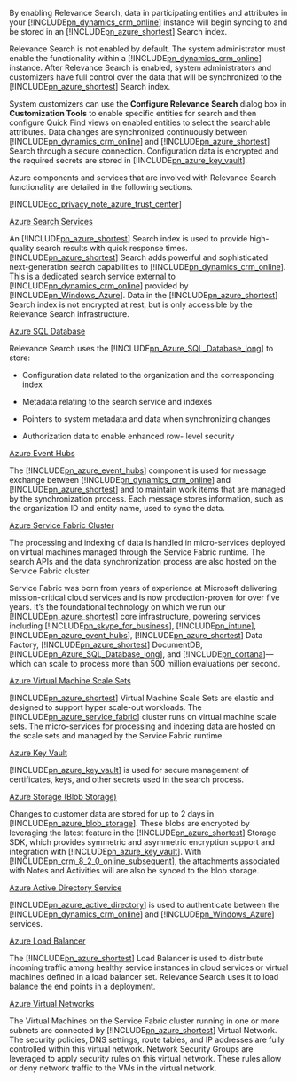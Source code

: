 By enabling Relevance Search, data in participating entities and attributes in your [!INCLUDE[pn_dynamics_crm_online](pn-dynamics-crm-online.md)] instance will begin syncing to and be stored in an [!INCLUDE[pn_azure_shortest](pn-azure-shortest.md)] Search index.  
  
 Relevance Search is not enabled by default. The system administrator must enable the functionality within a [!INCLUDE[pn_dynamics_crm_online](pn-dynamics-crm-online.md)] instance. After Relevance Search is enabled, system administrators and customizers have full control over the data that will be synchronized to the [!INCLUDE[pn_azure_shortest](pn-azure-shortest.md)] Search index.  
  
 System customizers can use the **Configure Relevance Search** dialog box in **Customization Tools** to enable specific entities for search and then configure Quick Find views on enabled entities to select the searchable attributes. Data changes are synchronized continuously between [!INCLUDE[pn_dynamics_crm_online](pn-dynamics-crm-online.md)] and [!INCLUDE[pn_azure_shortest](pn-azure-shortest.md)] Search through a secure connection.  Configuration data is encrypted and the required secrets are stored in [!INCLUDE[pn_azure_key_vault](pn-azure-key-vault.md)].  
  
 Azure components and services that are involved with Relevance Search functionality are detailed in the following sections.  
  
 [!INCLUDE[cc_privacy_note_azure_trust_center](cc_privacy_note_azure_trust_center.md)]  
  
 [Azure Search Services](https://azure.microsoft.com/services/search/)  
  
 An [!INCLUDE[pn_azure_shortest](pn-azure-shortest.md)] Search index is used to provide high-quality search results with quick response times.  [!INCLUDE[pn_azure_shortest](pn-azure-shortest.md)] Search adds powerful and sophisticated next-generation search capabilities to [!INCLUDE[pn_dynamics_crm_online](pn-dynamics-crm-online.md)].  This is a dedicated search service external to [!INCLUDE[pn_dynamics_crm_online](pn-dynamics-crm-online.md)] provided by [!INCLUDE[pn_Windows_Azure](pn-windows-azure.md)]. Data in the [!INCLUDE[pn_azure_shortest](pn-azure-shortest.md)] Search index is not encrypted at rest, but is only accessible by the Relevance Search infrastructure.  
  
 [Azure SQL Database](https://azure.microsoft.com/services/sql-database/)  
  
 Relevance Search uses the [!INCLUDE[pn_Azure_SQL_Database_long](pn-azure-sql-database-long.md)] to store:  
  
-   Configuration data related to the organization and the corresponding index  
  
-   Metadata relating to the search service and indexes  
  
-   Pointers to system metadata and data when synchronizing changes  
  
-   Authorization data to enable enhanced row- level security  
  
[Azure Event Hubs](https://azure.microsoft.com/services/event-hubs/)  
  
The [!INCLUDE[pn_azure_event_hubs](pn-azure-event-hubs.md)] component is used for message exchange between [!INCLUDE[pn_dynamics_crm_online](pn-dynamics-crm-online.md)] and [!INCLUDE[pn_azure_shortest](pn-azure-shortest.md)] and to maintain work items that are managed by the synchronization process. Each message stores information, such as the organization ID and entity name, used to sync the data.  
  
[Azure Service Fabric Cluster](https://azure.microsoft.com/services/service-fabric/)  
  
The processing and indexing of data is handled in micro-services deployed on virtual machines managed through the Service Fabric runtime. The search APIs and the data synchronization process are also hosted on the Service Fabric cluster.  
  
Service Fabric was born from years of experience at Microsoft delivering mission-critical cloud services and is now production-proven for over five years. It’s the foundational technology on which we run our [!INCLUDE[pn_azure_shortest](pn-azure-shortest.md)] core infrastructure, powering services including [!INCLUDE[pn_skype_for_business](pn-skype-for-business.md)], [!INCLUDE[pn_intune](pn-intune.md)], [!INCLUDE[pn_azure_event_hubs](pn-azure-event-hubs.md)], [!INCLUDE[pn_azure_shortest](pn-azure-shortest.md)] Data Factory, [!INCLUDE[pn_azure_shortest](pn-azure-shortest.md)] DocumentDB, [!INCLUDE[pn_Azure_SQL_Database_long](pn-azure-sql-database-long.md)], and [!INCLUDE[pn_cortana](pn-cortana.md)]—which can scale to process more than 500 million evaluations per second.  
  
[Azure Virtual Machine Scale Sets](https://azure.microsoft.com/services/virtual-machine-scale-sets/)  
  
[!INCLUDE[pn_azure_shortest](pn-azure-shortest.md)] Virtual Machine Scale Sets are elastic and designed to support hyper scale-out workloads. The [!INCLUDE[pn_azure_service_fabric](pn_azure_service_fabric.md)] cluster runs on virtual machine scale sets. The micro-services for processing and indexing data are hosted on the scale sets and managed by the Service Fabric runtime.  
  
[Azure Key Vault](https://azure.microsoft.com/services/key-vault/)  
  
[!INCLUDE[pn_azure_key_vault](pn-azure-key-vault.md)] is used for secure management of certificates, keys, and other secrets used in the search process.  
  
[Azure Storage (Blob Storage)](https://azure.microsoft.com/services/storage/blobs/?b=16.38)  
  
Changes to customer data are stored for up to 2 days in [!INCLUDE[pn_azure_blob_storage](pn_azure_blob_storage.md)].  These blobs are encrypted by leveraging the latest feature in the [!INCLUDE[pn_azure_shortest](pn-azure-shortest.md)] Storage SDK, which provides symmetric and asymmetric encryption support and integration with [!INCLUDE[pn_azure_key_vault](pn-azure-key-vault.md)]. With [!INCLUDE[pn_crm_8_2_0_online_subsequent](pn-crm-8-2-0-online-subsequent.md)], the attachments associated with Notes and Activities will are also be synced to the blob storage.  
  
[Azure Active Directory Service](https://azure.microsoft.com/services/active-directory/)  
  
[!INCLUDE[pn_azure_active_directory](pn-azure-active-directory.md)] is used to authenticate between the [!INCLUDE[pn_dynamics_crm_online](pn-dynamics-crm-online.md)] and [!INCLUDE[pn_Windows_Azure](pn-windows-azure.md)] services.  
  
[Azure Load Balancer](https://azure.microsoft.com/services/load-balancer/)  
  
The [!INCLUDE[pn_azure_shortest](pn-azure-shortest.md)] Load Balancer is used to distribute incoming traffic among healthy service instances in cloud services or virtual machines defined in a load balancer set. Relevance Search uses it to load balance the end points in a deployment.  
  
[Azure Virtual Networks](https://azure.microsoft.com/documentation/articles/virtual-networks-overview/)  
  
The Virtual Machines on the Service Fabric cluster running in one or more subnets are connected by [!INCLUDE[pn_azure_shortest](pn-azure-shortest.md)] Virtual Network. The security policies, DNS settings, route tables, and IP addresses are fully controlled within this virtual network. Network Security Groups are leveraged to apply security rules on this virtual network. These rules allow or deny network traffic to the VMs in the virtual network.